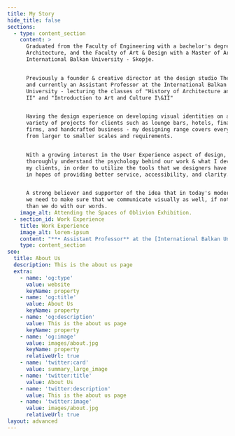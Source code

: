 ```yaml
---
title: My Story
hide_title: false
sections:
  - type: content_section
    content: >
      Graduated from the Faculty of Engineering with a bachelor's degree in
      Architecture, and the Faculty of Art & Design with a Master of Art at the
      International Balkan University - Skopje. 


      Previously a founder & creative director at the design studio The Sign,
      and currently an Assistant Professor at the International Balkan
      University - lecturing the classes of "History of Architecture and Art I &
      II" and "Introduction to Art and Culture I\&II"


      Having the design experience on developing visual identities on a wide
      variety of projects for clients such as lounge bars, hotels, finance
      firms, and handcrafted business - my designing range covers everything
      from larger to smaller scales and requirements.


      With a growing interest in the User Experience aspect of design, trying to
      thoroughly understand the psychology behind our work & what I develop for
      my clients, in order to utilize the tools that we designers have at hand
      in hopes of providing better service, accessibility, and clarity.


      A strong believer and supporter of the idea that in today's modern world,
      we need to make sure that we communicate visually as well, if not better,
      than we do with our words.
    image_alt: Attending the Spaces of Oblivion Exhibition.
  - section_id: Work Experience
    title: Work Experience
    image_alt: lorem-ipsum
    content: "**• Assistant Professor** at the [International Balkan University](https://www.ibu.edu.mk/)\n\n2020-Now\n\nLecturing the courses of History of Architecture and Art I & II, and Introduction to Art and Culture.\_Easing their access to the knowledge by developing a website fully accessible at all times by the class attendees, containing their weekly assignments, presentations and study guides. Encouraging and supporting each individual in pursue of their improvement, both as a person and in knowledge.\n\n**• Creative Director** at [The Sign](https://the-sign.co/)\n\n2018-Now\n\nFounder of a design studio. Covering all the areas of Graphic Design, ranging from Brand Development to UI / UX design. Delivering quality creative work, collaborating with various range of clients from all over the globe. Possessing honed visual communication and artistic instincts in order to develop work which will directly translate to our clients direct success.\n\n**• Junior Architect** at [Radius Architects](http://www.radius.mk/)\n\n2017-2018\n\nParticipating in conceptual design at the Architectural Studio in Skopje, providing technical & graphical support through projects. Undergoing drafting duties, supplying the Project Architect with materials and suggestions. Rendering three-dimensional previews, presentational posters and mock-ups of projects, such as building facades or interiors.\x03\n"
    type: content_section
seo:
  title: About Us
  description: This is the about us page
  extra:
    - name: 'og:type'
      value: website
      keyName: property
    - name: 'og:title'
      value: About Us
      keyName: property
    - name: 'og:description'
      value: This is the about us page
      keyName: property
    - name: 'og:image'
      value: images/about.jpg
      keyName: property
      relativeUrl: true
    - name: 'twitter:card'
      value: summary_large_image
    - name: 'twitter:title'
      value: About Us
    - name: 'twitter:description'
      value: This is the about us page
    - name: 'twitter:image'
      value: images/about.jpg
      relativeUrl: true
layout: advanced
---
```

